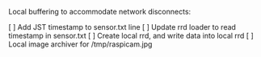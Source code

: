 Local buffering to accommodate network disconnects:

[ ] Add JST timestamp to sensor.txt line
[ ] Update rrd loader to read timestamp in sensor.txt
[ ] Create local rrd, and write data into local rrd
[ ] Local image archiver for /tmp/raspicam.jpg
